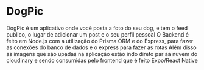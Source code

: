 # DogPic
DogPic é um aplicativo onde você posta a foto do seu dog, e tem o feed publico, o lugar de adicionar um post e o seu perfil pessoal
O Backend é feito em Node.js com a utilização do Prisma ORM e do Express, para fazer as conexões do banco de dados e o express para fazer as rotas
Além disso as imagens que são upadas na aplicação estão indo direto par aa nuvem do cloudinary 
e sendo consumidas pelo frontend que é feito Expo/React Native


